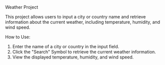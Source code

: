 Weather Project

This project allows users to input a city or country name and retrieve information about the current weather, including temperature, humidity, and wind speed.

How to Use:

1. Enter the name of a city or country in the input field.
2. Click the "Search" Symbol to retrieve the current weather information.
3. View the displayed temperature, humidity, and wind speed.

